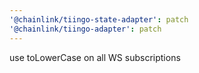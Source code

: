 ```yaml
---
'@chainlink/tiingo-state-adapter': patch
'@chainlink/tiingo-adapter': patch
---
```


use toLowerCase on all WS subscriptions
